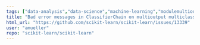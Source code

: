 ```yaml
---
tags: ["data-analysis","data-science","machine-learning","modulemultioutput","python","statistics"]
title: "Bad error messages in ClassifierChain on multioutput multiclass"
html_url: "https://github.com/scikit-learn/scikit-learn/issues/13339"
user: "amueller"
repo: "scikit-learn/scikit-learn"
---
```


